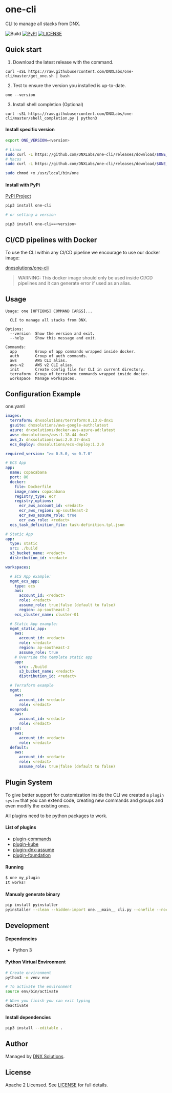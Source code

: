 # one-cli

CLI to manage all stacks from DNX.

![Build](https://github.com/DNXLabs/one-cli/workflows/Build/badge.svg)
[![PyPI](https://badge.fury.io/py/one-cli.svg)](https://pypi.python.org/pypi/one-cli/)
[![LICENSE](https://img.shields.io/github/license/DNXLabs/one-cli)](https://github.com/DNXLabs/one-cli/blob/master/LICENSE)

## Quick start

1. Download the latest release with the command.
```
curl -sSL https://raw.githubusercontent.com/DNXLabs/one-cli/master/get_one.sh | bash
```

2. Test to ensure the version you installed is up-to-date.
```
one --version
```

3. Install shell completion (Optional)
```
curl -sSL https://raw.githubusercontent.com/DNXLabs/one-cli/master/shell_completion.py | python3
```

#### Install specific version

```bash
export ONE_VERSION=<version>

# Linux
sudo curl -L https://github.com/DNXLabs/one-cli/releases/download/$ONE_VERSION/one_linux_amd64 -o /usr/local/bin/one
# Macos
sudo curl -L https://github.com/DNXLabs/one-cli/releases/download/$ONE_VERSION/one_macos_amd64 -o /usr/local/bin/one

sudo chmod +x /usr/local/bin/one
```

#### Install with PyPi

[PyPI Project](https://pypi.org/project/one-cli)
```bash
pip3 install one-cli

# or setting a version

pip3 install one-cli==<version>
```

##  CI/CD pipelines with Docker

To use the CLI within any CI/CD pipeline we encourage to use our docker image:

[dnxsolutions/one-cli](https://hub.docker.com/repository/docker/dnxsolutions/one-cli)

> WARNING: This docker image should only be used inside CI/CD pipelines and it can generate error if used as an alias.


## Usage
```
Usage: one [OPTIONS] COMMAND [ARGS]...

  CLI to manage all stacks from DNX.

Options:
  --version  Show the version and exit.
  --help     Show this message and exit.

Commands:
  app        Group of app commands wrapped inside docker.
  auth       Group of auth commands.
  aws        AWS CLI alias.
  aws-v2     AWS v2 CLI alias.
  init       Create config file for CLI in current directory.
  terraform  Group of terraform commands wrapped inside docker.
  workspace  Manage workspaces.
```

## Configuration Example

one.yaml
```yaml
images:
  terraform: dnxsolutions/terraform:0.13.0-dnx1
  gsuite: dnxsolutions/aws-google-auth:latest
  azure: dnxsolutions/docker-aws-azure-ad:latest
  aws: dnxsolutions/aws:1.18.44-dnx2
  aws_2: dnxsolutions/aws:2.0.37-dnx1
  ecs_deploy: dnxsolutions/ecs-deploy:1.2.0

required_version: ">= 0.5.0, <= 0.7.0"

# ECS App
app:
  name: copacabana
  port: 80
  docker:
    file: Dockerfile
    image_name: copacabana
    registry_type: ecr
    registry_options:
      ecr_aws_account_id: <redact>
      ecr_aws_region: ap-southeast-2
      ecr_aws_assume_role: true
      ecr_aws_role: <redact>
  ecs_task_definition_file: task-definition.tpl.json

# Static App
app:
  type: static
  src: ./build
  s3_bucket_name: <redact>
  distribution_id: <redact>

workspaces:

  # ECS App example:
  mgmt_ecs_app:
    type: ecs
    aws:
      account_id: <redact>
      role: <redact>
      assume_role: true|false (default to false)
      region: ap-southeast-2
    ecs_cluster_name: cluster-01

  # Static App example:
  mgmt_static_app:
    aws:
      account_id: <redact>
      role: <redact>
      region: ap-southeast-2
      assume_role: true
    # Override the template static app
    app:
      src: ./build
      s3_bucket_name: <redact>
      distribution_id: <redact>

  # Terraform example
  mgmt:
    aws:
      account_id: <redact>
      role: <redact>
  nonprod:
    aws:
      account_id: <redact>
      role: <redact>
  prod:
    aws:
      account_id: <redact>
      role: <redact>
  default:
    aws:
      account_id: <redact>
      role: <redact>
      assume_role: true|false (default to false)
```

## Plugin System

To give better support for customization inside the CLI we created a `plugin system` that you can extend code, creating new commands and groups and even modify the existing ones.

All plugins need to be python packages to work.

#### List of plugins

- [plugin-commands](https://github.com/DNXLabs/plugin-commands)
- [plugin-kube](https://github.com/DNXLabs/plugin-kube)
- [plugin-dnx-assume](https://github.com/DNXLabs/plugin-dnx-assume)
- [plugin-foundation](https://github.com/DNXLabs/plugin-foundation)

#### Running

```bash
$ one my_plugin
It works!
```

#### Manualy generate binary

```bash
pip install pyinstaller
pyinstaller --clean --hidden-import one.__main__ cli.py --onefile --noconsole -n one
```

## Development

#### Dependencies

- Python 3

#### Python Virtual Environment

```bash
# Create environment
python3 -m venv env

# To activate the environment
source env/bin/activate

# When you finish you can exit typing
deactivate
```

#### Install dependencies

```bash
pip3 install --editable .
```

## Author

Managed by [DNX Solutions](https://github.com/DNXLabs).

## License

Apache 2 Licensed. See [LICENSE](https://github.com/DNXLabs/one-cli/blob/master/LICENSE) for full details.
